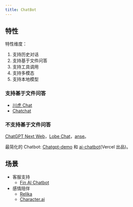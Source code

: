 ```yaml
---
title: ChatBot
---
```

## 特性
特性维度：
1. 支持历史对话
2. 支持基于文件问答
3. 支持工具调用
4. 支持多模态
5. 支持本地模型

### 支持基于文件问答
* [川虎 Chat](../c/chuanhu-ChatGPT.md)
* [Chatchat](https://github.com/chatchat-space/Langchain-Chatchat)

### 不支持基于文件问答
[ChatGPT Next Web](../c/chatgpt-next-web.md)，[Lobe Chat](../l/lobe-chat.md)，[anse](https://github.com/anse-app/anse)。

最简化的 Chatbot: [Chatgpt-demo](../c/chatgpt-demo.md) 和 [ai-chatbot](https://github.com/vercel/ai-chatbot)(Vercel 出品)。

## 场景
* 客服支持
  * [Fin AI Chatbot](../f/fin.md)
* 感情陪伴
  * [Relika](../r/relika.md)
  * [Character.ai](../c/character-ai.md)
